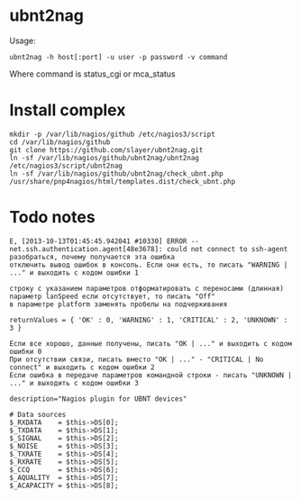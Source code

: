 
ubnt2nag
========

Usage:

	ubnt2nag -h host[:port] -u user -p password -v command

Where command is status_cgi or mca_status


Install complex
===============

	mkdir -p /var/lib/nagios/github /etc/nagios3/script
	cd /var/lib/nagios/github
	git clone https://github.com/slayer/ubnt2nag.git
	ln -sf /var/lib/nagios/github/ubnt2nag/ubnt2nag /etc/nagios3/script/ubnt2nag
	ln -sf /var/lib/nagios/github/ubnt2nag/check_ubnt.php /usr/share/pnp4nagios/html/templates.dist/check_ubnt.php

Todo notes
==========

	E, [2013-10-13T01:45:45.942041 #10330] ERROR -- net.ssh.authentication.agent[48e3678]: could not connect to ssh-agent
	разобраться, почему получается эта ошибка
	отключить вывод ошибок в консоль. Если они есть, то писать "WARNING | ..." и выходить с кодом ошибки 1

	строку с указанием параметров отформатировать с переносами (длинная)
	параметр lanSpeed если отсутствует, то писать "Off"
	в параметре platform заменять пробелы на подчеркивания

	returnValues = { 'OK' : 0, 'WARNING' : 1, 'CRITICAL' : 2, 'UNKNOWN' : 3 }
	
	Если все хорошо, данные получены, писать "OK | ..." и выходить с кодом ошибки 0
	При отсутствии связи, писать вместо "OK | ..." - "CRITICAL | No connect" и выходить с кодом ошибки 2
	Если ошибка в передаче параметров командной строки - писать "UNKNOWN | ..." и выходить с кодом ошибки 3

	description="Nagios plugin for UBNT devices"

	# Data sources
	$_RXDATA    = $this->DS[0];
	$_TXDATA    = $this->DS[1];
	$_SIGNAL    = $this->DS[2];
	$_NOISE     = $this->DS[3];
	$_TXRATE    = $this->DS[4];
	$_RXRATE    = $this->DS[5];
	$_CCQ       = $this->DS[6];
	$_AQUALITY  = $this->DS[7];
	$_ACAPACITY = $this->DS[8];